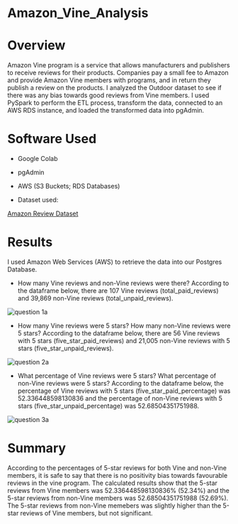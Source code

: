 # Amazon_Vine_Analysis
# Overview
Amazon Vine program is a service that allows manufacturers and publishers to receive reviews for their products. Companies pay a small fee to Amazon and provide Amazon Vine members with programs, and in return they publish a review on the products. I analyzed the Outdoor dataset to see if there was any bias towards good reviews from Vine members. I used PySpark to perform the ETL process, transform the data, connected to an AWS RDS instance, and loaded the transformed data into pgAdmin.

# Software Used
* Google Colab
* pgAdmin
* AWS (S3 Buckets; RDS Databases)

* Dataset used:

[Amazon Review Dataset](https://s3.amazonaws.com/amazon-reviews-pds/tsv/index.txt)
# Results
I used Amazon Web Services (AWS) to retrieve the data into our Postgres Database.
* How many Vine reviews and non-Vine reviews were there?
According to the dataframe below, there are 107 Vine reviews (total_paid_reviews) and 39,869 non-Vine reviews (total_unpaid_reviews).

![question 1a](https://user-images.githubusercontent.com/104453593/187064742-1b0d1eda-7c59-4d82-9015-044d6753cae5.PNG)


* How many Vine reviews were 5 stars? How many non-Vine reviews were 5 stars?
According to the dataframe below, there are 56 Vine reviews with 5 stars (five_star_paid_reviews) and 21,005 non-Vine reviews with 5 stars (five_star_unpaid_reviews).

![question 2a](https://user-images.githubusercontent.com/104453593/187064833-ebaa26d2-919e-4ac8-87b9-f03535a3c2ed.PNG)


* What percentage of Vine reviews were 5 stars? What percentage of non-Vine reviews were 5 stars?
According to the dataframe below, the percentage of Vine reviews with 5 stars (five_star_paid_percentage) was 52.336448598130836 and the percentage of non-Vine reviews with 5 stars (five_star_unpaid_percentage) was  52.68504351751988.

![question 3a](https://user-images.githubusercontent.com/104453593/187064944-c66df4b2-9fb4-4505-bdcb-eb822c8a8c2a.PNG)

# Summary
According to the percentages of 5-star reviews for both Vine and non-Vine members, it is safe to say that there is no positivity bias towards favourable reviews in the vine program. The calculated results show that the 5-star reviews from Vine members was 52.336448598130836% (52.34%) and the 5-star reviews from non-Vine members was 52.68504351751988 (52.69%). The 5-star reviews from non-Vine memebers was slightly higher than the 5-star reviews of Vine members, but not significant.
